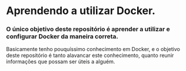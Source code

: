 # Aprendendo a utilizar Docker.
### O único objetivo deste repositório é aprender a utilizar e configurar Docker da maneira correta.
Basicamente tenho pouquíssimo conhecimento em Docker, e o objetivo deste repositório é tanto alavancar este conhecimento, quanto reunir informações que possam ser úteis a alguém.

<br/>

